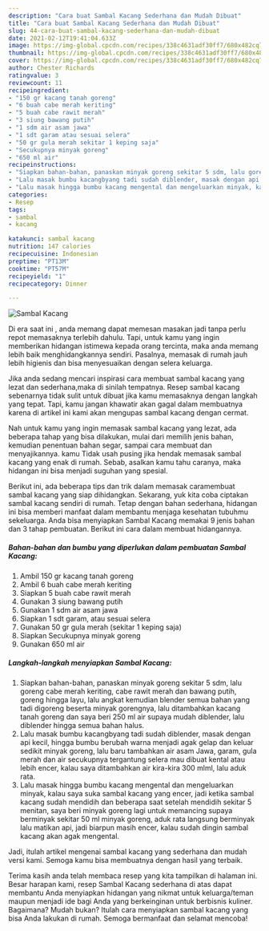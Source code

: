 ```yaml
---
description: "Cara buat Sambal Kacang Sederhana dan Mudah Dibuat"
title: "Cara buat Sambal Kacang Sederhana dan Mudah Dibuat"
slug: 44-cara-buat-sambal-kacang-sederhana-dan-mudah-dibuat
date: 2021-02-12T19:41:04.633Z
image: https://img-global.cpcdn.com/recipes/338c4631adf30ff7/680x482cq70/sambal-kacang-foto-resep-utama.jpg
thumbnail: https://img-global.cpcdn.com/recipes/338c4631adf30ff7/680x482cq70/sambal-kacang-foto-resep-utama.jpg
cover: https://img-global.cpcdn.com/recipes/338c4631adf30ff7/680x482cq70/sambal-kacang-foto-resep-utama.jpg
author: Chester Richards
ratingvalue: 3
reviewcount: 11
recipeingredient:
- "150 gr kacang tanah goreng"
- "6 buah cabe merah keriting"
- "5 buah cabe rawit merah"
- "3 siung bawang putih"
- "1 sdm air asam jawa"
- "1 sdt garam atau sesuai selera"
- "50 gr gula merah sekitar 1 keping saja"
- "Secukupnya minyak goreng"
- "650 ml air"
recipeinstructions:
- "Siapkan bahan-bahan, panaskan minyak goreng sekitar 5 sdm, lalu goreng cabe merah keriting, cabe rawit merah dan bawang putih, goreng hingga layu, lalu angkat kemudian blender semua bahan yang tadi digoreng beserta minyak gorengnya, lalu ditambahkan kacang tanah goreng dan saya beri 250 ml air supaya mudah diblender, lalu diblender hingga semua bahan halus."
- "Lalu masak bumbu kacangbyang tadi sudah diblender, masak dengan api kecil, hingga bumbu berubah warna menjadi agak gelap dan keluar sedikit minyak goreng, lalu baru tambahkan air asam Jawa, garam, gula merah dan air secukupnya tergantung selera mau dibuat kental atau lebih encer, kalau saya ditambahkan air kira-kira 300 mlml, lalu aduk rata."
- "Lalu masak hingga bumbu kacang mengental dan mengeluarkan minyak, kalau saya suka sambal kacang yang encer, jadi ketika sambal kacang sudah mendidih dan beberapa saat setelah mendidih sekitar 5 menitan, saya beri minyak goreng lagi untuk memancing supaya berminyak sekitar 50 ml minyak goreng, aduk rata langsung berminyak lalu matikan api, jadi biarpun masih encer, kalau sudah dingin sambal kacang akan agak mengental."
categories:
- Resep
tags:
- sambal
- kacang

katakunci: sambal kacang 
nutrition: 147 calories
recipecuisine: Indonesian
preptime: "PT13M"
cooktime: "PT57M"
recipeyield: "1"
recipecategory: Dinner

---
```



![Sambal Kacang](https://img-global.cpcdn.com/recipes/338c4631adf30ff7/680x482cq70/sambal-kacang-foto-resep-utama.jpg)

Di era  saat ini , anda memang dapat memesan masakan jadi tanpa perlu repot memasaknya terlebih dahulu. Tapi, untuk kamu yang ingin memberikan hidangan istimewa kepada orang tercinta, maka anda memang lebih baik menghidangkannya sendiri. Pasalnya, memasak di rumah jauh lebih higienis dan bisa menyesuaikan dengan selera keluarga.

Jika anda sedang mencari inspirasi cara membuat sambal kacang yang lezat dan sederhana,maka di sinilah tempatnya. Resep sambal kacang  sebenarnya tidak sulit untuk dibuat jika kamu memasaknya dengan langkah yang tepat. Tapi, kamu jangan khawatir akan gagal dalam membuatnya 
karena di artikel ini kami akan mengupas sambal kacang dengan cermat.  



Nah untuk kamu yang ingin memasak sambal kacang yang lezat, ada beberapa tahap yang bisa dilakukan, mulai dari memilih jenis bahan, kemudian penentuan bahan segar, sampai cara membuat dan menyajikannya. kamu Tidak usah pusing jika hendak memasak sambal kacang yang enak di rumah. Sebab, asalkan kamu  tahu caranya, maka hidangan ini bisa menjadi suguhan yang spesial.

Berikut ini, ada beberapa tips dan trik dalam memasak caramembuat sambal kacang yang siap dihidangkan. Sekarang, yuk kita coba ciptakan sambal kacang sendiri di rumah. Tetap dengan bahan sederhana, hidangan ini bisa memberi manfaat dalam membantu menjaga kesehatan tubuhmu sekeluarga. Anda bisa menyiapkan Sambal Kacang memakai 9 jenis bahan dan 3 tahap pembuatan. Berikut ini cara dalam membuat hidangannya.

<!--inarticleads1-->

##### Bahan-bahan dan bumbu yang diperlukan dalam pembuatan Sambal Kacang:

1. Ambil 150 gr kacang tanah goreng
1. Ambil 6 buah cabe merah keriting
1. Siapkan 5 buah cabe rawit merah
1. Gunakan 3 siung bawang putih
1. Gunakan 1 sdm air asam jawa
1. Siapkan 1 sdt garam, atau sesuai selera
1. Gunakan 50 gr gula merah (sekitar 1 keping saja)
1. Siapkan Secukupnya minyak goreng
1. Gunakan 650 ml air




<!--inarticleads2-->

##### Langkah-langkah menyiapkan Sambal Kacang:

1. Siapkan bahan-bahan, panaskan minyak goreng sekitar 5 sdm, lalu goreng cabe merah keriting, cabe rawit merah dan bawang putih, goreng hingga layu, lalu angkat kemudian blender semua bahan yang tadi digoreng beserta minyak gorengnya, lalu ditambahkan kacang tanah goreng dan saya beri 250 ml air supaya mudah diblender, lalu diblender hingga semua bahan halus.
1. Lalu masak bumbu kacangbyang tadi sudah diblender, masak dengan api kecil, hingga bumbu berubah warna menjadi agak gelap dan keluar sedikit minyak goreng, lalu baru tambahkan air asam Jawa, garam, gula merah dan air secukupnya tergantung selera mau dibuat kental atau lebih encer, kalau saya ditambahkan air kira-kira 300 mlml, lalu aduk rata.
1. Lalu masak hingga bumbu kacang mengental dan mengeluarkan minyak, kalau saya suka sambal kacang yang encer, jadi ketika sambal kacang sudah mendidih dan beberapa saat setelah mendidih sekitar 5 menitan, saya beri minyak goreng lagi untuk memancing supaya berminyak sekitar 50 ml minyak goreng, aduk rata langsung berminyak lalu matikan api, jadi biarpun masih encer, kalau sudah dingin sambal kacang akan agak mengental.




Jadi, itulah artikel mengenai  sambal kacang  yang sederhana dan mudah versi kami. Semoga kamu bisa membuatnya dengan hasil yang terbaik. 

Terima kasih anda telah membaca resep yang kita tampilkan di halaman ini. Besar harapan kami, resep  Sambal Kacang sederhana di atas dapat membantu Anda menyiapkan hidangan yang nikmat untuk keluarga/teman maupun menjadi ide bagi Anda yang berkeinginan untuk berbisnis kuliner. Bagaimana? Mudah bukan? Itulah cara menyiapkan sambal kacang yang bisa Anda lakukan di rumah. Semoga bermanfaat dan selamat mencoba!

